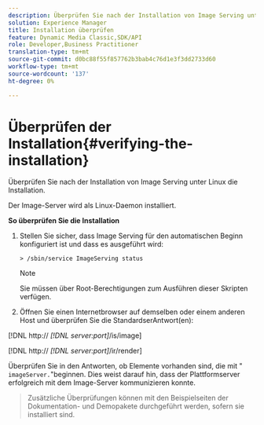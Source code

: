 ```yaml
---
description: Überprüfen Sie nach der Installation von Image Serving unter Linux die Installation.
solution: Experience Manager
title: Installation überprüfen
feature: Dynamic Media Classic,SDK/API
role: Developer,Business Practitioner
translation-type: tm+mt
source-git-commit: d0bc88f55f857762b3bab4c76d1e3f3dd2733d60
workflow-type: tm+mt
source-wordcount: '137'
ht-degree: 0%

---
```



# Überprüfen der Installation{#verifying-the-installation}

Überprüfen Sie nach der Installation von Image Serving unter Linux die Installation.

Der Image-Server wird als Linux-Daemon installiert.

**So überprüfen Sie die Installation**

1. Stellen Sie sicher, dass Image Serving für den automatischen Beginn konfiguriert ist und dass es ausgeführt wird:

   `> /sbin/service ImageServing status`

   >[!NOTE]
   >
   >Sie müssen über Root-Berechtigungen zum Ausführen dieser Skripten verfügen.

1. Öffnen Sie einen Internetbrowser auf demselben oder einem anderen Host und überprüfen Sie die StandardserAntwort(en):

[!DNL http:// *[!DNL server:port]*/is/image]

[!DNL http:// *[!DNL server:port]*/ir/render]

Überprüfen Sie in den Antworten, ob Elemente vorhanden sind, die mit &quot; `imageServer.`&quot;beginnen. Dies weist darauf hin, dass der Plattformserver erfolgreich mit dem Image-Server kommunizieren konnte.
>Zusätzliche Überprüfungen können mit den Beispielseiten der Dokumentation- und Demopakete durchgeführt werden, sofern sie installiert sind.

